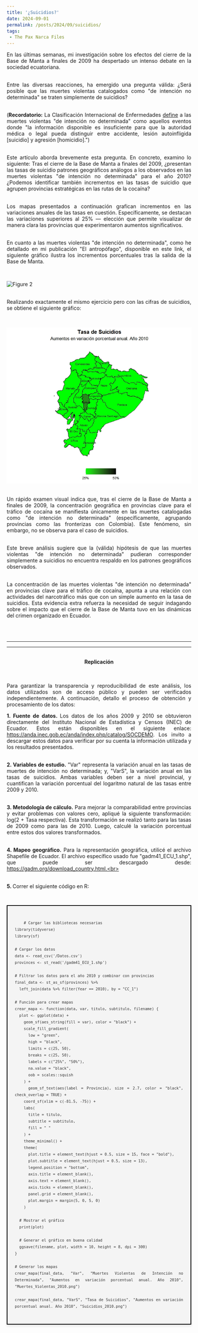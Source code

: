 ```yaml
---
title: '¿Suicidios?'
date: 2024-09-01
permalink: /posts/2024/09/suicidios/
tags:
 - The Pax Narca Files
---
```


<div style="text-align: justify;" >

En las últimas semanas, mi investigación sobre los efectos del cierre de la Base de Manta a finales de 2009 ha despertado un intenso debate en la sociedad ecuatoriana.<br>

<br>Entre las diversas reacciones, ha emergido una pregunta válida: ¿Será posible que las muertes violentas catalogados como "de intención no determinada" se traten simplemente de suicidios?<br>

<br>(<strong>Recordatorio:</strong> La Clasificación Internacional de Enfermedades <a href="https://ais.paho.org/classifications/Chapters/">define</a> a las muertes violentas "de intención no determinada" como aquellos eventos donde "la información disponible es insuficiente para que la autoridad médica o legal pueda distinguir entre accidente, lesión autoinfligida [suicidio] y agresión [homicidio].")<br>

<br>Este artículo aborda brevemente esta pregunta. En concreto, examino lo siguiente: Tras el cierre de la Base de Manta a finales del 2009, ¿presentan las tasas de suicidio patrones geográficos análogos a los observados en las muertes violentas "de intención no determinada" para el año 2010? ¿Podemos identificar también incrementos en las tasas de suicidio que agrupen provincias estratégicas en las rutas de la cocaína?<br>

<br>Los mapas presentados a continuación grafican incrementos en las variaciones anuales de las tasas en cuestión. Específicamente, se destacan las variaciones superiores al 25% — elección que permite visualizar de manera clara las provincias que experimentaron aumentos significativos.<br>

<br>En cuanto a las muertes violentas "de intención no determinada", como he detallado en mi publicación "El antropófago", disponible en este link, el siguiente gráfico ilustra los incrementos porcentuales tras la salida de la Base de Manta.<br>
</div>

<br>

![Figure 2](/images/2010ff.png)

<div style="text-align: justify;" >

<br>Realizando exactamente el mismo ejercicio pero con las cifras de suicidios, se obtiene el siguiente gráfico:<br>
</div>

<br>

![Figure 4](/images/suicidios10.jpg)

<div style="text-align: justify;" >
<br>Un rápido examen visual indica que, tras el cierre de la Base de Manta a finales de 2009, la concentración geográfica en provincias clave para el tráfico de cocaína se manifiesta únicamente en las muertes catalogadas como "de intención no determinada" (específicamente, agrupando provincias como las fronterizas con Colombia). Este fenómeno, sin embargo, no se observa para el caso de suicidios.<br>

<br>Este breve análisis sugiere que la (válida) hipótesis de que las muertes violentas "de intención no determinada" pudieran corresponder simplemente a suicidios no encuentra respaldo en los patrones geográficos observados.<br>

<br>La concentración de las muertes violentas "de intención no determinada" en provincias clave para el tráfico de cocaína, apunta a una relación con actividades del narcotráfico más que con un simple aumento en la tasa de suicidios. Esta evidencia  extra refuerza la necesidad de seguir indagando sobre el impacto que el cierre de la Base de Manta tuvo en las dinámicas del crimen organizado en Ecuador.<br>
</div>

<br>
<br>

<hr>
<hr>
<br>

<div style="text-align: center;" >
<strong>Replicación</strong>

</div>
<br>

<div style="text-align: justify;" >

<br>Para garantizar la transparencia y reproducibilidad de este análisis, los datos utilizados son de acceso público y pueden ser verificados independientemente. A continuación, detallo el proceso de obtención y procesamiento de los datos:<br>


<strong>1. Fuente de datos. </strong> Los datos de los años 2009 y 2010 se obtuvieron directamente del Instituto Nacional de Estadística y Censos (INEC) de Ecuador. Estos están disponibles en el siguiente enlace: https://anda.inec.gob.ec/anda/index.php/catalog/SOCDEMO. Los invito a descargar estos datos para verificar por su cuenta la información utilizada y los resultados presentados.<br> 

<br><strong>2. Variables de estudio.</strong> "Var" representa la variación anual en las tasas de muertes de intención no determinada; y, "VarS", la variación anual en las tasas de suicidios. Ambas variables deben ser a nivel provincial, y cuantifican la variación porcentual del logaritmo natural de las tasas entre 2009 y 2010.<br>

<br><strong>3. Metodología de cálculo.</strong> Para mejorar la comparabilidad entre provincias y evitar problemas con valores cero, apliqué la siguiente transformación: log(2 + Tasa respectiva). Esta transformación se realizó tanto para las tasas de 2009 como para las de 2010. Luego, calculé la variación porcentual entre estos dos valores transformados.<br>

<br><strong>4. Mapeo geográfico.</strong> Para la representación geográfica, utilicé el archivo Shapefile de Ecuador. El archivo específico usado fue "gadm41_ECU_1.shp", que puede ser descargado desde: https://gadm.org/download_country.html.<br>

<br><strong>5. </strong> Correr el siguiente código en R:<br>

</div>

<br>

<div style="text-align: justify;" >

<div style="display: flex; justify-content: center;">

<pre style="background-color: #f4f4f4; color: #333; padding: 20px; border: 2px solid #000; box-shadow: 0 4px 6px rgba(0,0,0,0.1); font-family: 'Courier New', Courier, monospace; line-height: 1.5; overflow-x: auto; font-size: 12px;">
    <code>
    # Cargar las bibliotecas necesarias
library(tidyverse)
library(sf)

# Cargar los datos 
data <- read_csv('/Datos.csv')
provinces <- st_read('/gadm41_ECU_1.shp')

# Filtrar los datos para el año 2010 y combinar con provincias
final_data <- st_as_sf(provinces) %>% 
  left_join(data %>% filter(Year == 2010), by = "CC_1")

# Función para crear mapas
crear_mapa <- function(data, var, titulo, subtitulo, filename) {
  plot <- ggplot(data) +
    geom_sf(aes_string(fill = var), color = "black") +
    scale_fill_gradient(
      low = "green", 
      high = "black", 
      limits = c(25, 50), 
      breaks = c(25, 50), 
      labels = c("25%", "50%"),
      na.value = "black", 
      oob = scales::squish
    ) +
    geom_sf_text(aes(label = Provincia), size = 2.7, color = "black", check_overlap = TRUE) +
    coord_sf(xlim = c(-81.5, -75)) +
    labs(
      title = titulo, 
      subtitle = subtitulo,
      fill = " "
    ) +
    theme_minimal() +
    theme(
      plot.title = element_text(hjust = 0.5, size = 15, face = "bold"),
      plot.subtitle = element_text(hjust = 0.5, size = 13),
      legend.position = "bottom",
      axis.title = element_blank(),
      axis.text = element_blank(),
      axis.ticks = element_blank(),
      panel.grid = element_blank(),
      plot.margin = margin(5, 0, 5, 0)
    )
  
  # Mostrar el gráfico
  print(plot)
  
  # Generar el gráfico en buena calidad
  ggsave(filename, plot, width = 10, height = 8, dpi = 300)
}

# Generar los mapas
crear_mapa(final_data, "Var", "Muertes Violentas de Intención no Determinada", "Aumentos en variación porcentual anual. Año 2010", "Muertes_Violentas_2010.png")

crear_mapa(final_data, "VarS", "Tasa de Suicidios", "Aumentos en variación porcentual anual. Año 2010", "Suicidios_2010.png")
    </code>
</pre>
</div>
</div>
